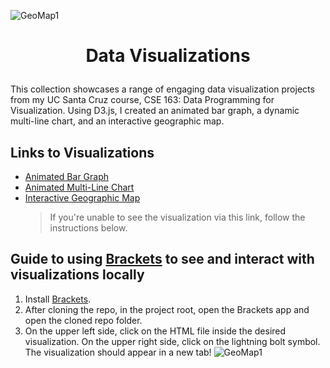 ![GeoMap1](https://github.com/dianaflores55d/cse-163-data-visualizations/assets/19867603/0999dd7d-f077-4207-848e-635157364b07)<h1 align="center">
    Data Visualizations
</h1>

This collection showcases a range of engaging data visualization projects from my UC Santa Cruz course, CSE 163: Data Programming for Visualization. Using D3.js, I created an animated bar graph, a dynamic multi-line chart, and an interactive geographic map.

Links to Visualizations
------------------------
* [Animated Bar Graph](https://dianaflores55d.github.io/cse-163-data-visualizations/BarGraph/BarGraphSamplev5.html)
* [Animated Multi-Line Chart](https://dianaflores55d.github.io/cse-163-data-visualizations/MultiLineChart/MultiLineindex.html)
* [Interactive Geographic Map](https://dianaflores55d.github.io/cse-163-data-visualizations/GeoMap/geomap.html)
    > If you're unable to see the visualization via this link, follow the instructions below.

Guide to using [Brackets](https://brackets.io/) to see and interact with visualizations locally
-------------------------------------------------------------------------
1. Install [Brackets](https://brackets.io/).
2. After cloning the repo, in the project root, open the Brackets app and open the cloned repo folder.
3. On the upper left side, click on the HTML file inside the desired visualization. On the upper right side, click on the lightning bolt symbol. The visualization should appear in a new tab!
![GeoMap1](https://github.com/dianaflores55d/cse-163-data-visualizations/assets/19867603/b8905581-0042-426d-855c-f63c99b01677)
